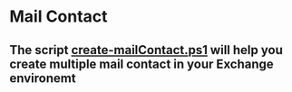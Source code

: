 # Mail Contact

## The script [create-mailContact.ps1](create-mailContact.ps1) will help you create multiple mail contact in your Exchange environemt
